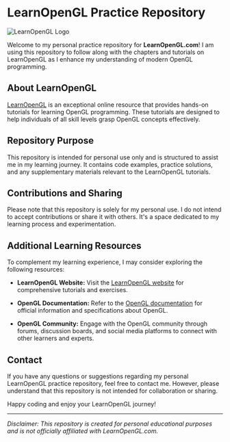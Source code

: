 # LearnOpenGL Practice Repository

![LearnOpenGL Logo](https://learnopengl.com/img/logos/logo_text.png)

Welcome to my personal practice repository for **LearnOpenGL.com**! I am using this repository to follow along with the chapters and tutorials on LearnOpenGL as I enhance my understanding of modern OpenGL programming.

## About LearnOpenGL

[LearnOpenGL](https://learnopengl.com/) is an exceptional online resource that provides hands-on tutorials for learning OpenGL programming. These tutorials are designed to help individuals of all skill levels grasp OpenGL concepts effectively.

## Repository Purpose

This repository is intended for personal use only and is structured to assist me in my learning journey. It contains code examples, practice solutions, and any supplementary materials relevant to the LearnOpenGL tutorials.

## Contributions and Sharing

Please note that this repository is solely for my personal use. I do not intend to accept contributions or share it with others. It's a space dedicated to my learning process and experimentation.

## Additional Learning Resources

To complement my learning experience, I may consider exploring the following resources:

- **LearnOpenGL Website:** Visit the [LearnOpenGL website](https://learnopengl.com/) for comprehensive tutorials and exercises.

- **OpenGL Documentation:** Refer to the [OpenGL documentation](https://www.opengl.org/documentation/) for official information and specifications about OpenGL.

- **OpenGL Community:** Engage with the OpenGL community through forums, discussion boards, and social media platforms to connect with other learners and experts.

## Contact

If you have any questions or suggestions regarding my personal LearnOpenGL practice repository, feel free to contact me. However, please understand that this repository is not intended for collaboration or sharing.

Happy coding and enjoy your LearnOpenGL journey!

---

*Disclaimer: This repository is created for personal educational purposes and is not officially affiliated with LearnOpenGL.com.*
